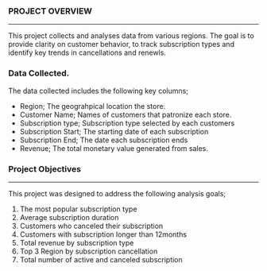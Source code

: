 ### PROJECT OVERVIEW
---
This project collects and analyses data from various regions. The goal is to provide clarity on customer behavior, to track subscription types and identify key trends in cancellations and renewls.

### Data Collected.
The data collected includes the following key columns;
 - Region; The geograhpical location the store.
 - Customer Name; Names of customers that patronize each store.
 - Subscription type; Subscription type selected by each customers
 - Subscription Start; The starting date of each subscription
 - Subscription End; The date each subscription ends
 - Revenue; The total monetary value generated from sales.

### Project Objectives
---
This project was designed to address the following analysis goals;
 1. The most popular subscription type
 2. Average subscription duration
 3. Customers who canceled their subscription
 4. Customers with subscription longer than 12months
 5. Total revenue by subscription type
 6. Top 3 Region by subscription cancellation
 7. Total number of active and canceled subscription 

